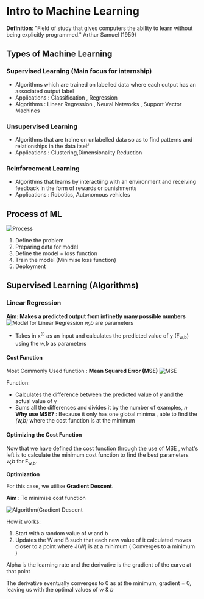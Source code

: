 # Intro to Machine Learning 
**Definition**: "Field of study that gives computers the ability to learn without being explicitly programmed." Arthur Samuel (1959)

## Types of Machine Learning 
### Supervised Learning (Main focus for internship)
- Algorithms which are trained on labelled data where each output has an associated output label 
- Applications : Classification , Regression
- Algorithms : Linear Regression , Neural Networks , Support Vector Machines  
### Unsupervised Learning
- Algorithms that are traine on unlabelled data so as to find patterns and relationships in the data itself 
- Applications : Clustering,Dimensionality Reduction
### Reinforcement Learning 
- Algorithms that learns by interactiing with an environment and receiving feedback in the form of rewards or punishments
- Applications : Robotics, Autonomous vehicles
## Process of ML
![Process](https://www.gptechblog.com/content/images/2023/06/02-machine-learning-process-2.png)
1. Define the problem
2. Preparing data for model
3. Define the model + loss function
4. Train the model (Minimise loss function)
5. Deployment 

## Supervised Learning (Algorithms)
### Linear Regression 
**Aim: Makes a predicted output from infinetly many possible numbers**
![Model for Linear Regression](https://github.com/user-attachments/assets/520a88a6-457b-4fdf-b84b-ac6081447c77)
*w,b* are parameters 

- Takes in x<sup>(i)</sup>  as an input and calculates the predicted value of y (F<sub>w,b</sub>) using the *w,b* as parameters

#### Cost Function
Most Commonly Used function : **Mean Squared Error (MSE)** 
 ![MSE](https://github.com/user-attachments/assets/129fc8e9-1f12-4764-b06a-0cfd01d041be)
 
 Function:
- Calculates the difference between the predicted value of y and the actual value of y
- Sums all the differences and divides it by the number of examples, *n*
**Why use MSE?**
  : Because it only has one global minima , able to find the *(w,b)* where the cost function is at the minimum

#### Optimizing the Cost Function
Now that we have defined the cost function through the use of MSE , what's left is to calculate the minimum cost function to find the best parameters *w,b* for F<sub>w,b</sub>.

**Optimization** 

For this case, we utilise **Gradient Descent**.

**Aim**
: To minimise cost function

![Algorithm(Gradient Descent](https://github.com/user-attachments/assets/775e6b31-70e9-453e-ae05-ff4ce6ff6549)

How it works:

1. Start with a random value of w and b
2. Updates the W and B such that each new value of it calculated moves closer to a point where J(W) is at a minimum
   ( Converges to a minimum )

Alpha is the learning rate and the derivative is the gradient of the curve at that point 

The derivative eventually converges to 0 as at the minimum, gradient = 0, leaving us with the optimal values of *w* & *b*







